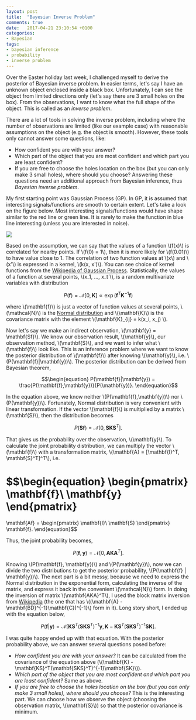 ```yaml
---
layout: post
title:  "Bayesian Inverse Problem"
comments: true
date:   2017-04-21 23:10:54 +0100
categories:
- Bayesian
tags:
- bayesian inference
- probability
- inverse problem
---
```


Over the Easter holiday last week, I challenged myself to derive the posterior of Bayesian inverse problem.
In easier terms, let's say I have an unknown object enclosed inside a black box. Unfortunately, I can see the object from limited directions only (let's say there are 3 small holes on the box).
From the observations, I want to know what the full shape of the object. This is called as an *inverse problem*.

There are a lot of tools in solving the inverse problem, including where the number of observations are limited (like our example case) with reasonable assumptions on the object (e.g. the object is smooth).
However, these tools only cannot answer some questions, like:
* How confident you are with your answer?
* Which part of the object that you are most confident and which part you are least confident?
* If you are free to choose the holes location on the box (but you can only make 3 small holes), where should you choose?
Answering these questions need an additional approach from Bayesian inference, thus *Bayesian inverse problem*.

My first starting point was Gaussian Process (GP). In GP, it is assumed that interesting signals/functions are smooth to certain extent. Let's take a look on the figure below.
Most interesting signals/functions would have shape similar to the red line or green line. It is rarely to make the function in blue line interesting (unless you are interested in noise).

<a href="{{ site.baseurl }}/assets/gp-samples.png"><img src="GP Samples" src="{{ site.baseurl }}/assets/gp-samples.png"/></a>

Based on the assumption, we can say that the values of a function \\(f(x)\\) is correlated for nearby points. If \\(f(0) = 1\\), then it is more likely for \\(f(0.01)\\) to have value close to 1.
The correlation of two function values at \\(x\\) and \\(x'\\) is expressed in a kernel, \\(k(x, x')\\).
You can see choice of kernel functions from the [Wikipedia of Gaussian Process](https://en.wikipedia.org/wiki/Gaussian_process#Usual_covariance_functions).
Statistically, the values of a function at several points, \\(x_1, ..., x_t \\), is a random multivariate variables with distribution

$$\begin{equation}
P(\mathbf{f}) = \mathcal{N}\left[0, \mathbf{K} \right] \propto \exp\left(\mathbf{f}^T\mathbf{K}^{-1}\mathbf{f}\right)
\end{equation}$$

where \\(\mathbf{f}\\) is just a vector of function values at several points, 
\\(\mathcal{N}\\) is the [Normal distribution](https://en.wikipedia.org/wiki/Multivariate_normal_distribution) and \\(\mathbf{K}\\) is the covariance matrix with the element \\(\mathbf{K}_{ij} = k(x_i, x_j) \\).

Now let's say we make an indirect observation, \\(\mathbf{y} = \mathbf{Sf}\\). We know our observation result, \\(\mathbf{y}\\), our observation method, \\(\mathbf{S}\\), and we want to infer what \\(\mathbf{f}\\) look like.
This is an inference problem where we want to know the posterior distribution of \\(\mathbf{f}\\) after knowing \\(\mathbf{y}\\), i.e. \\(P(\mathbf{f}|\mathbf{y})\\). The posterior distribution can be derived from Bayesian theorem,

$$\begin{equation}
P(\mathbf{f}|\mathbf{y}) = \frac{P(\mathbf{f},\mathbf{y})}{P(\mathbf{y})}.
\end{equation}$$

In the equation above, we know neither \\(P(\mathbf{f},\mathbf{y})\\) nor \\(P(\mathbf{y})\\). Fortunately, Normal distribution is very convenient with linear transformation. If the vector \\(\mathbf{f}\\) is multiplied by a matrix
\\(\mathbf{S}\\), then the distribution becomes

$$\begin{equation}
P(\mathbf{Sf}) = \mathcal{N}\left[0, \mathbf{SKS}^T \right].
\end{equation}$$

That gives us the probability over the observation, \\(\mathbf{y}\\). To calculate the joint probability distribution, we can multiply the vector \\(\mathbf{f}\\) with a transformation matrix, \\(\mathbf{A} = [\mathbf{I}^T, \mathbf{S}^T]^T\\),
i.e.

$$\begin{equation}
\begin{pmatrix}
\mathbf{f}\\
\mathbf{y}
\end{pmatrix}
 = 
\mathbf{Af} =
\begin{pmatrix}
\mathbf{I}\\
\mathbf{S}
\end{pmatrix}
\mathbf{f}.
\end{equation}$$

Thus, the joint probability becomes,

$$\begin{equation}
P(\mathbf{f}, \mathbf{y}) = \mathcal{N}\left[0, \mathbf{AKA}^T \right].
\end{equation}$$

Knowing \\(P(\mathbf{f}, \mathbf{y})\\) and \\(P(\mathbf{y})\\), now we can divide the two distributions to get the posterior probability, \\(P(\mathbf{f} | \mathbf{y})\\).
The next part is a bit messy, because we need to express the Normal distribution in the exponential form, calculating the inverse of the matrix, and express it back in the convenient \\(\mathcal{N}\\) form.
In doing the inversion of matrix \\(\mathbf{AKA}^T\\), I used the block matrix inversion from [Wikipedia](https://en.wikipedia.org/wiki/Block_matrix#Block_matrix_inversion) (the one that has \\((\mathbf{A} - \mathbf{BD}^{-1}\mathbf{C})^{-1}\\) form in it).
Long story short, I ended up with the equation below,

$$\begin{equation}
P(\mathbf{f}|\mathbf{y}) = \mathcal{N}\left[\mathbf{KS}^T(\mathbf{SKS}^T)^{-1}\mathbf{y}, \mathbf{K} - \mathbf{KS}^T(\mathbf{SKS}^T)^{-1}\mathbf{SK} \right].
\end{equation}$$

I was quite happy ended up with that equation.
With the posterior probability above, we can answer several questions posed before:
* *How confident you are with your answer?* It can be calculated from the covariance of the equation above (\\(\mathbf{K} - \mathbf{KS}^T(\mathbf{SKS}^T)^{-1}\mathbf{SK}\\)).
* *Which part of the object that you are most confident and which part you are least confident?* Same as above.
* *If you are free to choose the holes location on the box (but you can only make 3 small holes), where should you choose?* This is the interesting part. We can choose how we observe the object (choosing the observation matrix, \\(\mathbf{S}\\)) so that the 
posterior covariance is minimum.
